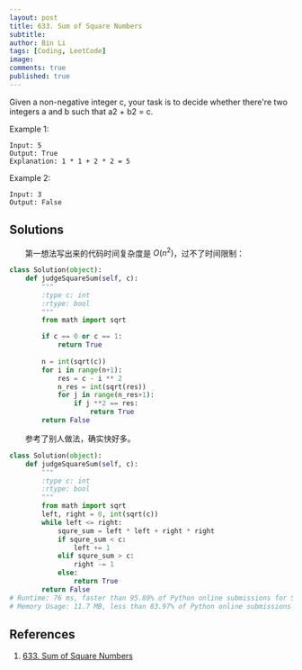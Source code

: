 ```yaml
---
layout: post
title: 633. Sum of Square Numbers
subtitle: 
author: Bin Li
tags: [Coding, LeetCode]
image: 
comments: true
published: true
---
```


Given a non-negative integer c, your task is to decide whether there're two integers a and b such that a2 + b2 = c.

Example 1:
```
Input: 5
Output: True
Explanation: 1 * 1 + 2 * 2 = 5
```

Example 2:
```
Input: 3
Output: False
```

## Solutions
　　第一想法写出来的代码时间复杂度是 $O(n^2)$，过不了时间限制：
```python
class Solution(object):        
    def judgeSquareSum(self, c):
        """
        :type c: int
        :rtype: bool
        """
        from math import sqrt

        if c == 0 or c == 1:
            return True
        
        n = int(sqrt(c))
        for i in range(n+1):
            res = c - i ** 2
            n_res = int(sqrt(res))
            for j in range(n_res+1):
                if j **2 == res:
                    return True
        return False
```

　　参考了别人做法，确实快好多。
```python
class Solution(object):        
    def judgeSquareSum(self, c):
        """
        :type c: int
        :rtype: bool
        """
        from math import sqrt
        left, right = 0, int(sqrt(c))
        while left <= right:
            squre_sum = left * left + right * right
            if squre_sum < c:
                left += 1
            elif squre_sum > c:
                right -= 1
            else:
                return True
        return False
# Runtime: 76 ms, faster than 95.89% of Python online submissions for Sum of Square Numbers.
# Memory Usage: 11.7 MB, less than 83.97% of Python online submissions for Sum of Square Numbers.
```

## References
1. [633. Sum of Square Numbers](https://leetcode.com/problems/sum-of-square-numbers/)
